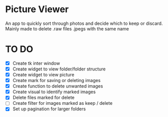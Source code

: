 # Picture Viewer
An app to quickly sort through photos and decide which to keep or discard.
Mainly made to delete .raw files .jpegs with the same name 

# TO DO
- [x] Create tk inter window 
- [x] Create widget to view folder/folder structure
- [x] Create widget to view picture
- [x] Create mark for saving or deleting images
- [x] Create function to delete unwanted images
- [x] Create visual to identify marked images
- [x] Delete files marked for delete
- [ ] Create filter for images marked as keep / delete
- [x] Set up pagination for larger folders
